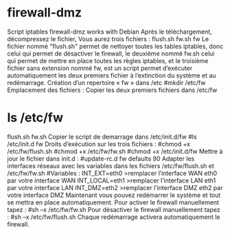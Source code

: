 # firewall-dmz
Script iptables firewall-dmz works with Debian
Après le téléchargement, décompressez le fichier,
Vous aurez trois fichiers :
flush.sh
fw.sh
fw
Le fichier nommé "flush.sh" permet de nettoyer toutes les tables iptables, donc celui qui permet de désactiver le firewall, le deuxième nommé fw.sh celui qui permet de mettre en place toutes les règles iptables, et le troisième fichier sans extension nommé fw, est un script permet d’exécuter automatiquement les deux premiers fichier à l’extinction du système et au redémarrage.
Création d’un repertoire « fw » dans /etc
#mkdir /etc/fw
Emplacement des fichiers :
Copier les deux premiers fichiers dans /etc/fw
# ls /etc/fw
flush.sh  fw.sh
Copier le script de demarrage dans /etc/init.d/fw
#ls /etc/init.d
fw
Droits d’exécution sur les trois fichiers :
#chmod +x /etc/fw/flush.sh
#chmod +x /etc/fw/fw.sh
#chmod +x /etc/init.d/fw
Mettre à jour le fichier dans init.d :
#update-rc.d  fw defaults 90
Adapter les interfaces réseaux avec les variables dans les fichiers /etc/fw/flush.sh et /etc/fw/fw.sh
#Variables :
INT_EXT=eth0		>remplacer l’interface WAN eth0 par votre interface WAN
INT_LOCAL=eth1	>remplacer l’interface LAN eth1 par votre interface LAN
INT_DMZ=eth2		>remplacer l’interface DMZ eth2 par votre interface DMZ
Maintenant vous pouvez redémarrer le système et tout se mettra en place automatiquement.
Pour activer le firewall manuellement tapez :
#sh –x /etc/fw/fw.sh
Pour désactiver le firewall manuellement tapez :
#sh –x /etc/fw/flush.sh
Chaque redémarrage activera automatiquement le firewall.
